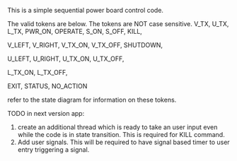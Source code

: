 This is a simple sequential power board control code. 

The valid tokens are below. The tokens are NOT case sensitive.
  V_TX,
  U_TX,
  L_TX,
  PWR_ON,
  OPERATE,
  S_ON,
  S_OFF,
  KILL,

  V_LEFT,
  V_RIGHT,
  V_TX_ON,
  V_TX_OFF,
  SHUTDOWN,

  U_LEFT,
  U_RIGHT,
  U_TX_ON,
  U_TX_OFF,

  L_TX_ON,
  L_TX_OFF,
  
  EXIT,
  STATUS,
  NO_ACTION

refer to the state diagram for information on these tokens.

TODO in next version app:
1. create an additional thread which is ready to take an user input even while the code is in state transition. This is required for KILL command.
2. Add user signals. This will be required to have signal based timer to user entry triggering a signal.

